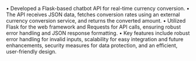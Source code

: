 • Developed a Flask-based chatbot API for real-time currency conversion.
• The API receives JSON data, fetches conversion rates using an external currency conversion service, and
returns the converted amount.
• Utilized Flask for the web framework and Requests for API calls, ensuring robust error handling and JSON
response formatting.
• Key features include robust error handling for invalid inputs, scalability for easy integration and future
enhancements, security measures for data protection, and an efficient, user-friendly design.
